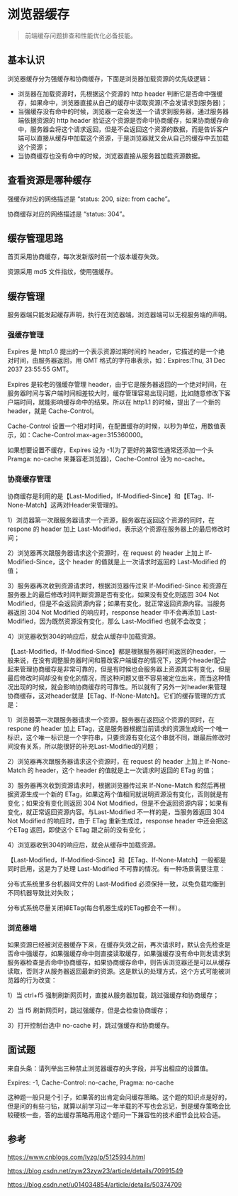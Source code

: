 # 浏览器缓存

> 前端缓存问题排查和性能优化必备技能。

## 基本认识

浏览器缓存分为强缓存和协商缓存，下面是浏览器加载资源的优先级逻辑：

 - 浏览器在加载资源时，先根据这个资源的 http header 判断它是否命中强缓存，如果命中，浏览器直接从自己的缓存中读取资源(不会发请求到服务器)；
 - 当强缓存没有命中的时候，浏览器一定会发送一个请求到服务器，通过服务器端依据资源的 http header 验证这个资源是否命中协商缓存，如果协商缓存命中，服务器会将这个请求返回，但是不会返回这个资源的数据，而是告诉客户端可以直接从缓存中加载这个资源，于是浏览器就又会从自己的缓存中去加载这个资源；
 - 当协商缓存也没有命中的时候，浏览器直接从服务器加载资源数据。

## 查看资源是哪种缓存

强缓存对应的网络描述是 “status: 200, size: from cache”。

协商缓存对应的网络描述是 “status: 304”。

## 缓存管理思路

首页采用协商缓存，每次发新版时前一个版本缓存失效。

资源采用 md5 文件指纹，使用强缓存。

## 缓存管理

服务器端只能发起缓存声明，执行在浏览器端，浏览器端可以无视服务端的声明。

### 强缓存管理

Expires 是 http1.0 提出的一个表示资源过期时间的 header，它描述的是一个绝对时间，由服务器返回，用 GMT 格式的字符串表示，如：Expires:Thu, 31 Dec 2037 23:55:55 GMT。

Expires 是较老的强缓存管理 header，由于它是服务器返回的一个绝对时间，在服务器时间与客户端时间相差较大时，缓存管理容易出现问题，比如随意修改下客户端时间，就能影响缓存命中的结果。所以在 http1.1 的时候，提出了一个新的 header，就是 Cache-Control。

Cache-Control 设置一个相对时间，在配置缓存的时候，以秒为单位，用数值表示，如：Cache-Control:max-age=315360000。

如果想要设置不缓存，Expires 设为 -1(为了更好的兼容性通常还添加一个头 Pramga: no-cache 来兼容老浏览器)，Cache-Control 设为 no-cache。

### 协商缓存管理

协商缓存是利用的是【Last-Modified，If-Modified-Since】和【ETag、If-None-Match】这两对Header来管理的。

1）浏览器第一次跟服务器请求一个资源，服务器在返回这个资源的同时，在 respone 的 header 加上 Last-Modified，表示这个资源在服务器上的最后修改时间；

2）浏览器再次跟服务器请求这个资源时，在 request 的 header 上加上 If-Modified-Since，这个 header 的值就是上一次请求时返回的 Last-Modified 的值；

3）服务器再次收到资源请求时，根据浏览器传过来 If-Modified-Since 和资源在服务器上的最后修改时间判断资源是否有变化，如果没有变化则返回 304 Not Modified，但是不会返回资源内容；如果有变化，就正常返回资源内容。当服务器返回 304 Not Modified 的响应时，response header 中不会再添加 Last-Modified，因为既然资源没有变化，那么 Last-Modified 也就不会改变；

4）浏览器收到304的响应后，就会从缓存中加载资源。

【Last-Modified，If-Modified-Since】都是根据服务器时间返回的header，一般来说，在没有调整服务器时间和篡改客户端缓存的情况下，这两个header配合起来管理协商缓存是非常可靠的，但是有时候也会服务器上资源其实有变化，但是最后修改时间却没有变化的情况，而这种问题又很不容易被定位出来，而当这种情况出现的时候，就会影响协商缓存的可靠性。所以就有了另外一对header来管理协商缓存，这对header就是【ETag、If-None-Match】。它们的缓存管理的方式是：

1）浏览器第一次跟服务器请求一个资源，服务器在返回这个资源的同时，在 respone 的 header 加上 ETag，这是服务器根据当前请求的资源生成的一个唯一标识，这个唯一标识是一个字符串，只要资源有变化这个串就不同，跟最后修改时间没有关系，所以能很好的补充Last-Modified的问题；

2）浏览器再次跟服务器请求这个资源时，在 request 的 header 上加上 If-None-Match 的 header，这个 header 的值就是上一次请求时返回的 ETag 的值；

3）服务器再次收到资源请求时，根据浏览器传过来 If-None-Match 和然后再根据资源生成一个新的 ETag，如果这两个值相同就说明资源没有变化，否则就是有变化；如果没有变化则返回 304 Not Modified，但是不会返回资源内容；如果有变化，就正常返回资源内容。与Last-Modified 不一样的是，当服务器返回 304 Not Modified 的响应时，由于 ETag 重新生成过，response header 中还会把这个ETag 返回，即使这个 ETag 跟之前的没有变化；

4）浏览器收到304的响应后，就会从缓存中加载资源。

【Last-Modified，If-Modified-Since】和【ETag、If-None-Match】一般都是同时启用，这是为了处理 Last-Modified 不可靠的情况。有一种场景需要注意：

分布式系统里多台机器间文件的 Last-Modified 必须保持一致，以免负载均衡到不同机器导致比对失败；

分布式系统尽量关闭掉ETag(每台机器生成的ETag都会不一样）。

### 浏览器端

如果资源已经被浏览器缓存下来，在缓存失效之前，再次请求时，默认会先检查是否命中强缓存，如果强缓存命中则直接读取缓存，如果强缓存没有命中则发请求到服务器检查是否命中协商缓存，如果协商缓存命中，则告诉浏览器还是可以从缓存读取，否则才从服务器返回最新的资源。这是默认的处理方式，这个方式可能被浏览器的行为改变：

1）当 ctrl+f5 强制刷新网页时，直接从服务器加载，跳过强缓存和协商缓存；

2）当 f5 刷新网页时，跳过强缓存，但是会检查协商缓存；

3）打开控制台选中 no-cache 时，跳过强缓存和协商缓存。

## 面试题

来自头条：请列举出三种禁止浏览器缓存的头字段，并写出相应的设置值。

Expires: -1, Cache-Control: no-cache, Pragma: no-cache

这种题一般只是个引子，如果答的出肯定会问缓存策略。这个题的知识点是好的，但是问的有些刁钻，就算以前学习过一年半载的不写也会忘记，到是缓存策略会比较硬核一些，答的出缓存策略再用这个题问一下兼容性的技术细节会比较合适。

## 参考

https://www.cnblogs.com/lyzg/p/5125934.html

https://blog.csdn.net/zyw23zyw23/article/details/70991549

https://blog.csdn.net/u014034854/article/details/50374709

